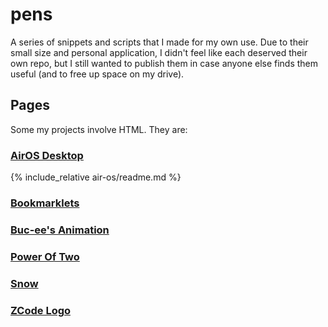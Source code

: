 # pens

A series of snippets and scripts that I made for my own use. Due to their small size and personal application, I didn't feel like each deserved their own repo, but I still wanted to publish them in case anyone else finds them useful (and to free up space on my drive).

## Pages

Some my projects involve HTML. They are:

### [AirOS Desktop](./air-os)

{% include_relative air-os/readme.md %}

### [Bookmarklets](./bookmarklets)

### [Buc-ee's Animation](./bucees)

### [Power Of Two](./power-of-two)

### [Snow](./snow)

### [ZCode Logo](./zcode-logo)
